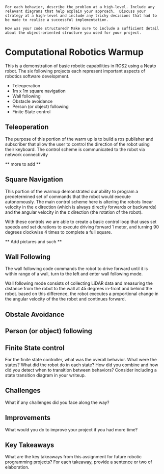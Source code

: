 
    For each behavior, describe the problem at a high-level. Include any relevant diagrams that help explain your approach.  Discuss your strategy at a high-level and include any tricky decisions that had to be made to realize a successful implementation.
   
    How was your code structured? Make sure to include a sufficient detail about the object-oriented structure you used for your project.
    

   


# Computational Robotics Warmup 

This is a demonstration of basic robotic capabilities in ROS2 using a Neato robot. The six following projects each represent important aspects of robotics software development.

* Teleoperation
* 1m x 1m square navigation
* Wall following
* Obstacle avoidance
* Person (or object) following
* Finite State control

##  Teleoperation

The purpose of this portion of the warm up is to build a ros publisher and subscriber that allow the user to control the direction of the robot using their keyboard. The control scheme is communicated to the robot via network connectivity

**  more to add **

## Square Navigation

This portion of the warmup demonstrated our ability to program a predetermined set of commands that the robot would execute autonomously. The main control scheme here is altering the robots linear velocity in the x direction (which is always directly forwards or backwards) and the angular velocity in the z direction (the rotation of the robot). 

With these controls we are able to create a basic control loop that uses set speeds and set durations to execute driving forward 1 meter, and turning 90 degrees clockwise 4 times to complete a full square.

** Add pictures and such **

## Wall Following

The wall following code commands the robot to drive forward until it is within range of a wall, turn to the left and enter wall following mode.

Wall following mode consists of collecting LiDAR data and measuring the distance from the robot to the wall at 45 degrees in-front and behind the robot. based on this difference, the robot executes a proportional change in the angular velocity of the the robot and continues forward.

## Obstale Avoidance
## Person (or object) following
## Finite State control
For the finite state controller, what was the overall behavior. What were the states? What did the robot do in each state? How did you combine and how did you detect when to transition between behaviors?  Consider including a state transition diagram in your writeup.

## Challenges
What if any challenges did you face along the way?
## Improvements
What would you do to improve your project if you had more time?
## Key Takeaways
What are the key takeaways from this assignment for future robotic programming projects? For each takeaway, provide a sentence or two of elaboration.

